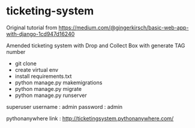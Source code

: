 # ticketing-system

Original tutorial from https://medium.com/@gingerkirsch/basic-web-app-with-django-1cd947d16240

Amended ticketing system with Drop and Collect Box with generate TAG number

- git clone
- create virtual env
- install requirements.txt
- python manage.py makemigrations
- python manage.py migrate
- python manage.py runserver

superuser username : admin password : admin

pythonanywhere link : http://ticketingsystem.pythonanywhere.com/
